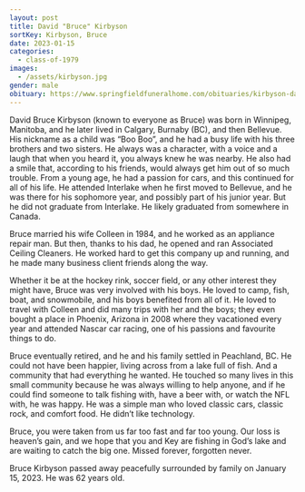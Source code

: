```yaml
---
layout: post
title: David "Bruce" Kirbyson
sortKey: Kirbyson, Bruce
date: 2023-01-15
categories:
  - class-of-1979
images:
  - /assets/kirbyson.jpg
gender: male
obituary: https://www.springfieldfuneralhome.com/obituaries/kirbyson-david-bruce/
---
```

David Bruce Kirbyson (known to everyone as Bruce) was born in Winnipeg, Manitoba, and he later lived in Calgary, Burnaby (BC), and then Bellevue. His nickname as a child was “Boo Boo”, and he had a busy life with his three brothers and two sisters. He always was a character, with a voice and a laugh that when you heard it, you always knew he was nearby. He also had a smile that, according to his friends, would always get him out of so much trouble. From a young age, he had a passion for cars, and this continued for all of his life. He attended Interlake when he first moved to Bellevue, and he was there for his sophomore year, and possibly part of his junior year. But he did not graduate from Interlake. He likely graduated from somewhere in Canada.

Bruce married his wife Colleen in 1984, and he worked as an appliance repair man. But then, thanks to his dad, he opened and ran Associated Ceiling Cleaners. He worked hard to get this company up and running, and he made many business client friends along the way.

Whether it be at the hockey rink, soccer field, or any other interest they might have, Bruce was very involved with his boys. He loved to camp, fish, boat, and snowmobile, and his boys benefited from all of it. He loved to travel with Colleen and did many trips with her and the boys; they even bought a place in Phoenix, Arizona in 2008 where they vacationed every year and attended Nascar car racing, one of his passions and favourite things to do.

Bruce eventually retired, and he and his family settled in Peachland, BC. He could not have been happier, living across from a lake full of fish. And a community that had everything he wanted. He touched so many lives in this small community because he was always willing to help anyone, and if he could find someone to talk fishing with, have a beer with, or watch the NFL with, he was happy. He was a simple man who loved classic cars, classic rock, and comfort food. He didn’t like technology.

Bruce, you were taken from us far too fast and far too young. Our loss is heaven’s gain, and we hope that you and Key are fishing in God’s lake and are waiting to catch the big one. Missed forever, forgotten never.

Bruce Kirbyson passed away peacefully surrounded by family on January 15, 2023. He was 62 years old.